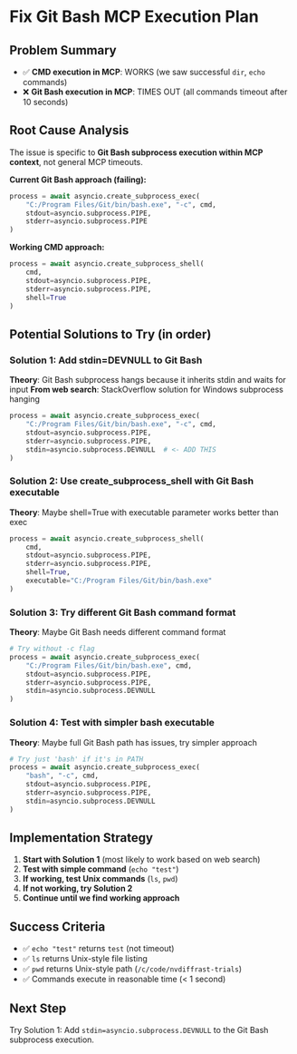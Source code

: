 # Fix Git Bash MCP Execution Plan

## Problem Summary
- ✅ **CMD execution in MCP**: WORKS (we saw successful `dir`, `echo` commands)
- ❌ **Git Bash execution in MCP**: TIMES OUT (all commands timeout after 10 seconds)

## Root Cause Analysis
The issue is specific to **Git Bash subprocess execution within MCP context**, not general MCP timeouts.

**Current Git Bash approach (failing):**
```python
process = await asyncio.create_subprocess_exec(
    "C:/Program Files/Git/bin/bash.exe", "-c", cmd,
    stdout=asyncio.subprocess.PIPE,
    stderr=asyncio.subprocess.PIPE
)
```

**Working CMD approach:**
```python
process = await asyncio.create_subprocess_shell(
    cmd,
    stdout=asyncio.subprocess.PIPE,
    stderr=asyncio.subprocess.PIPE,
    shell=True
)
```

## Potential Solutions to Try (in order)

### Solution 1: Add stdin=DEVNULL to Git Bash
**Theory**: Git Bash subprocess hangs because it inherits stdin and waits for input
**From web search**: StackOverflow solution for Windows subprocess hanging

```python
process = await asyncio.create_subprocess_exec(
    "C:/Program Files/Git/bin/bash.exe", "-c", cmd,
    stdout=asyncio.subprocess.PIPE,
    stderr=asyncio.subprocess.PIPE,
    stdin=asyncio.subprocess.DEVNULL  # <- ADD THIS
)
```

### Solution 2: Use create_subprocess_shell with Git Bash executable
**Theory**: Maybe shell=True with executable parameter works better than exec

```python
process = await asyncio.create_subprocess_shell(
    cmd,
    stdout=asyncio.subprocess.PIPE,
    stderr=asyncio.subprocess.PIPE,
    shell=True,
    executable="C:/Program Files/Git/bin/bash.exe"
)
```

### Solution 3: Try different Git Bash command format
**Theory**: Maybe Git Bash needs different command format

```python
# Try without -c flag
process = await asyncio.create_subprocess_exec(
    "C:/Program Files/Git/bin/bash.exe", cmd,
    stdout=asyncio.subprocess.PIPE,
    stderr=asyncio.subprocess.PIPE,
    stdin=asyncio.subprocess.DEVNULL
)
```

### Solution 4: Test with simpler bash executable
**Theory**: Maybe full Git Bash path has issues, try simpler approach

```python
# Try just 'bash' if it's in PATH
process = await asyncio.create_subprocess_exec(
    "bash", "-c", cmd,
    stdout=asyncio.subprocess.PIPE,
    stderr=asyncio.subprocess.PIPE,
    stdin=asyncio.subprocess.DEVNULL
)
```

## Implementation Strategy

1. **Start with Solution 1** (most likely to work based on web search)
2. **Test with simple command** (`echo "test"`)
3. **If working, test Unix commands** (`ls`, `pwd`)
4. **If not working, try Solution 2**
5. **Continue until we find working approach**

## Success Criteria
- ✅ `echo "test"` returns `test` (not timeout)
- ✅ `ls` returns Unix-style file listing
- ✅ `pwd` returns Unix-style path (`/c/code/nvdiffrast-trials`)
- ✅ Commands execute in reasonable time (< 1 second)

## Next Step
Try Solution 1: Add `stdin=asyncio.subprocess.DEVNULL` to the Git Bash subprocess execution.
